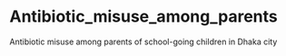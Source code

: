 # Antibiotic_misuse_among_parents
Antibiotic misuse among parents of school-going children in Dhaka city
